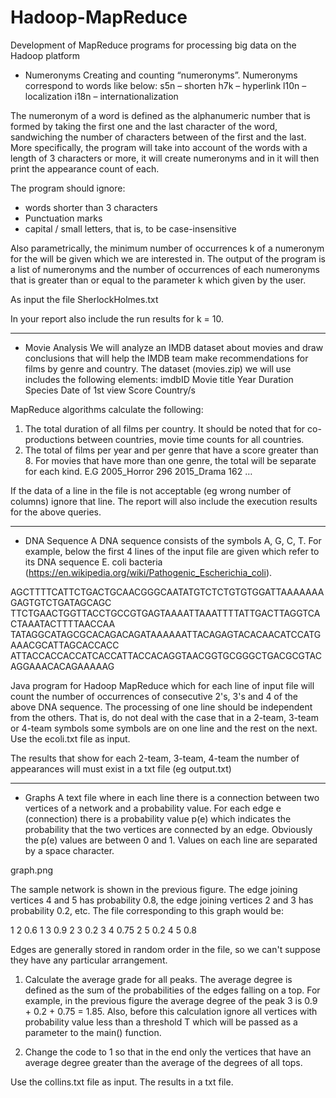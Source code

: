 # Hadoop-MapReduce
Development of MapReduce programs for processing big data on the Hadoop platform


- Numeronyms
Creating and counting “numeronyms”. Numeronyms correspond to words like below:
s5n – shorten
h7k – hyperlink
l10n – localization
i18n – internationalization

The numeronym of a word is defined as the alphanumeric number that is formed by taking the first one
and the last character of the word, sandwiching the number of characters between
of the first and the last. More specifically, the program will take into account
of the words with a length of 3 characters or more, it will create numeronyms and in
it will then print the appearance count of each.

The program should ignore:
* words shorter than 3 characters
* Punctuation marks
* capital / small letters, that is, to be case-insensitive

Also parametrically, the minimum number of occurrences k of a numeronym for the will be given
which we are interested in. The output of the program is a list of numeronyms and the
number of occurrences of each numeronyms that is greater than or equal to the parameter k which
given by the user.

As input the file SherlockHolmes.txt

In your report also include the run results for k = 10.

*********

- Movie Analysis
We will analyze an IMDB dataset about movies and draw conclusions that will help the IMDB team make recommendations for
films by genre and country. The dataset (movies.zip) we will use includes the following elements:
imdbID
Movie title
Year
Duration
Species
Date of 1st view
Score
Country/s


MapReduce algorithms calculate the following:
1. The total duration of all films per country. It should be noted that for co-productions
between countries, movie time counts for all countries.
2. The total of films per year and per genre that have a score greater than 8. For
movies that have more than one genre, the total will be separate for each
kind.
E.G
2005_Horror 296
2015_Drama 162
…

If the data of a line in the file is not acceptable (eg wrong number of columns) ignore that line.
The report will also include the execution results for the above queries.


***********

- DNA Sequence
A DNA sequence consists of the symbols A, G, C, T. For example, below
the first 4 lines of the input file are given which refer to its DNA sequence
E. coli bacteria (https://en.wikipedia.org/wiki/Pathogenic_Escherichia_coli).

AGCTTTTCATTCTGACTGCAACGGGCAATATGTCTCTGTGTGGATTAAAAAAAGAGTGTCTGATAGCAGC
TTCTGAACTGGTTACCTGCCGTGAGTAAAATTAAATTTTATTGACTTAGGTCACTAAATACTTTTAACCAA
TATAGGCATAGCGCACAGACAGATAAAAAATTACAGAGTACACAACATCCATGAAACGCATTAGCACCACC
ATTACCACCACCATCACCATTACCACAGGTAACGGTGCGGGCTGACGCGTACAGGAAACACAGAAAAAG

Java program for Hadoop MapReduce which for each line of
input file will count the number of occurrences of consecutive 2's, 3's and
4 of the above DNA sequence.
The processing of one line should be independent from the others.
That is, do not deal with the case that in a 2-team, 3-team or 4-team
symbols some symbols are on one line and the rest on the next.
Use the ecoli.txt file as input.

The results that show for each 2-team, 3-team, 4-team the number of appearances will
must exist in a txt file (eg output.txt)

**********

- Graphs
A text file where in each line there is a connection between two vertices 
of a network and a probability value. For each edge e (connection) there is a probability value
p(e) which indicates the probability that the two vertices are connected by an edge. Obviously the
p(e) values ​​are between 0 and 1. Values ​​on each line are separated by a space character.

graph.png

The sample network is shown in the previous figure. The edge joining vertices 4 and
5 has probability 0.8, the edge joining vertices 2 and 3 has probability 0.2, etc. The
file corresponding to this graph would be:

1 2 0.6
1 3 0.9
2 3 0.2
3 4 0.75
2 5 0.2
4 5 0.8

Edges are generally stored in random order in the file, so we can't suppose they have any particular arrangement.

1. Calculate the average grade for all peaks.
The average degree is defined as the sum of the probabilities of the edges falling on
a top. For example, in the previous figure the average degree of the peak 3
is 0.9 + 0.2 + 0.75 = 1.85.
Also, before this calculation ignore all vertices with probability value
less than a threshold T which will be passed as a parameter to the main() function.

2. Change the code to 1 so that in the end only the vertices that have an average degree
 greater than the average of the degrees of all tops.

Use the collins.txt file as input.
The results in a txt file.